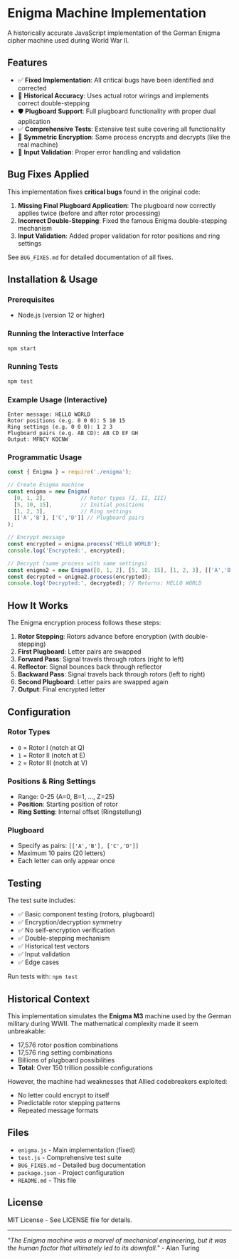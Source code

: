 # Enigma Machine Implementation

A historically accurate JavaScript implementation of the German Enigma cipher machine used during World War II.

## Features

- ✅ **Fixed Implementation**: All critical bugs have been identified and corrected
- 🔧 **Historical Accuracy**: Uses actual rotor wirings and implements correct double-stepping
- 🛡️ **Plugboard Support**: Full plugboard functionality with proper dual application
- ✅ **Comprehensive Tests**: Extensive test suite covering all functionality
- 🔄 **Symmetric Encryption**: Same process encrypts and decrypts (like the real machine)
- 📝 **Input Validation**: Proper error handling and validation

## Bug Fixes Applied

This implementation fixes **critical bugs** found in the original code:

1. **Missing Final Plugboard Application**: The plugboard now correctly applies twice (before and after rotor processing)
2. **Incorrect Double-Stepping**: Fixed the famous Enigma double-stepping mechanism
3. **Input Validation**: Added proper validation for rotor positions and ring settings

See `BUG_FIXES.md` for detailed documentation of all fixes.

## Installation & Usage

### Prerequisites
- Node.js (version 12 or higher)

### Running the Interactive Interface
```bash
npm start
```

### Running Tests
```bash
npm test
```

### Example Usage (Interactive)
```
Enter message: HELLO WORLD
Rotor positions (e.g. 0 0 0): 5 10 15
Ring settings (e.g. 0 0 0): 1 2 3
Plugboard pairs (e.g. AB CD): AB CD EF GH
Output: MFNCY KQCNW
```

### Programmatic Usage
```javascript
const { Enigma } = require('./enigma');

// Create Enigma machine
const enigma = new Enigma(
  [0, 1, 2],           // Rotor types (I, II, III)
  [5, 10, 15],         // Initial positions
  [1, 2, 3],           // Ring settings
  [['A','B'], ['C','D']] // Plugboard pairs
);

// Encrypt message
const encrypted = enigma.process('HELLO WORLD');
console.log('Encrypted:', encrypted);

// Decrypt (same process with same settings)
const enigma2 = new Enigma([0, 1, 2], [5, 10, 15], [1, 2, 3], [['A','B'], ['C','D']]);
const decrypted = enigma2.process(encrypted);
console.log('Decrypted:', decrypted); // Returns: HELLO WORLD
```

## How It Works

The Enigma encryption process follows these steps:

1. **Rotor Stepping**: Rotors advance before encryption (with double-stepping)
2. **First Plugboard**: Letter pairs are swapped
3. **Forward Pass**: Signal travels through rotors (right to left)
4. **Reflector**: Signal bounces back through reflector
5. **Backward Pass**: Signal travels back through rotors (left to right)
6. **Second Plugboard**: Letter pairs are swapped again
7. **Output**: Final encrypted letter

## Configuration

### Rotor Types
- `0` = Rotor I (notch at Q)
- `1` = Rotor II (notch at E)  
- `2` = Rotor III (notch at V)

### Positions & Ring Settings
- Range: 0-25 (A=0, B=1, ..., Z=25)
- **Position**: Starting position of rotor
- **Ring Setting**: Internal offset (Ringstellung)

### Plugboard
- Specify as pairs: `[['A','B'], ['C','D']]`
- Maximum 10 pairs (20 letters)
- Each letter can only appear once

## Testing

The test suite includes:

- ✅ Basic component testing (rotors, plugboard)
- ✅ Encryption/decryption symmetry
- ✅ No self-encryption verification  
- ✅ Double-stepping mechanism
- ✅ Historical test vectors
- ✅ Input validation
- ✅ Edge cases

Run tests with: `npm test`

## Historical Context

This implementation simulates the **Enigma M3** machine used by the German military during WWII. The mathematical complexity made it seem unbreakable:

- 17,576 rotor position combinations
- 17,576 ring setting combinations  
- Billions of plugboard possibilities
- **Total**: Over 150 trillion possible configurations

However, the machine had weaknesses that Allied codebreakers exploited:
- No letter could encrypt to itself
- Predictable rotor stepping patterns
- Repeated message formats

## Files

- `enigma.js` - Main implementation (fixed)
- `test.js` - Comprehensive test suite
- `BUG_FIXES.md` - Detailed bug documentation
- `package.json` - Project configuration
- `README.md` - This file

## License

MIT License - See LICENSE file for details.

---

*"The Enigma machine was a marvel of mechanical engineering, but it was the human factor that ultimately led to its downfall."* - Alan Turing 